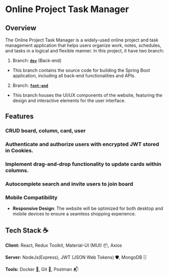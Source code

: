 # Online Project Task Manager

## Overview

The Online Project Task Manager is a widely-used online project and task management application that helps users organize work, notes, schedules, and tasks in a logical and flexible manner.
In this project, it have two branch:
1. Branch: **[`dev`](https://github.com/Qmanh/Online-Project-Task-Manager/tree/back-end)** (Back-end)
 - This branch contains the source code for building the Spring Boot application, including all back-end functionalities and APIs.
2. Branch:  **[`font-end`](https://github.com/Qmanh/Online-Project-Task-Manager/tree/front-end)**
 - This branch houses the UI/UX components of the website, featuring the design and interactive elements for the user interface.

## Features
### CRUD board, column, card, user
### Authenticate and authorize users with encrypted JWT stored in Cookies.
### Implement drag-and-drop functionality to update cards within columns.
### Autocomplete search and invite users to join board
### Mobile Compatibility
- **Responsive Design**: The website will be optimized for both desktop and mobile devices to ensure a seamless shopping experience.
## Tech Stack ☕

**Client:** React, Redux Toolkit, Material-UI (MUI) 📦, Axios

**Server:** NodeJs(Express), JWT (JSON Web Tokens) 🛡️, MongoDB 🗄️

**Tools:** Docker 🐳, Git 🦊, Postman 📬
